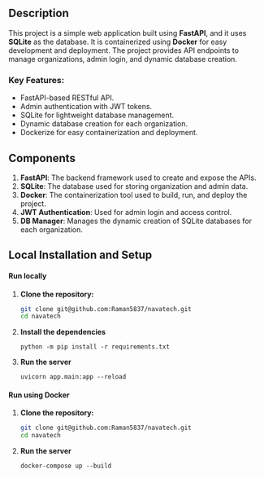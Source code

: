 ## Description

This project is a simple web application built using **FastAPI**, and it uses **SQLite** as the database. It is containerized using **Docker** for easy development and deployment. The project provides API endpoints to manage organizations, admin login, and dynamic database creation.

### Key Features:

- FastAPI-based RESTful API.
- Admin authentication with JWT tokens.
- SQLite for lightweight database management.
- Dynamic database creation for each organization.
- Dockerize for easy containerization and deployment.

## Components

1. **FastAPI**: The backend framework used to create and expose the APIs.
2. **SQLite**: The database used for storing organization and admin data.
3. **Docker**: The containerization tool used to build, run, and deploy the project.
4. **JWT Authentication**: Used for admin login and access control.
5. **DB Manager**: Manages the dynamic creation of SQLite databases for each organization.

## Local Installation and Setup

#### Run locally

1. **Clone the repository:**

   ```bash
   git clone git@github.com:Raman5837/navatech.git
   cd navatech
   ```

2. **Install the dependencies**

   ```
   python -m pip install -r requirements.txt
   ```

3. **Run the server**

   ```
   uvicorn app.main:app --reload
   ```

#### Run using Docker

1. **Clone the repository:**

   ```bash
   git clone git@github.com:Raman5837/navatech.git
   cd navatech
   ```

2. **Run the server**

   ```
   docker-compose up --build
   ```
